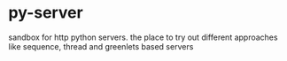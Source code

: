 # py-server
sandbox for http python servers. the place to try out different approaches like sequence, thread and greenlets based servers
